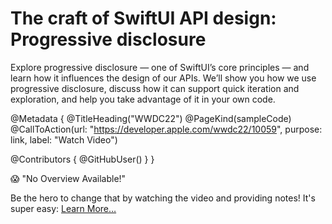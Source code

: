 # The craft of SwiftUI API design: Progressive disclosure

Explore progressive disclosure — one of SwiftUI’s core principles — and learn how it influences the design of our APIs. We’ll show you how we use progressive disclosure, discuss how it can support quick iteration and exploration, and help you take advantage of it in your own code.

@Metadata {
   @TitleHeading("WWDC22")
   @PageKind(sampleCode)
   @CallToAction(url: "https://developer.apple.com/wwdc22/10059", purpose: link, label: "Watch Video")

   @Contributors {
      @GitHubUser(<replace this with your GitHub handle>)
   }
}

😱 "No Overview Available!"

Be the hero to change that by watching the video and providing notes! It's super easy:
 [Learn More…](https://wwdcnotes.github.io/WWDCNotes/documentation/wwdcnotes/contributing)
